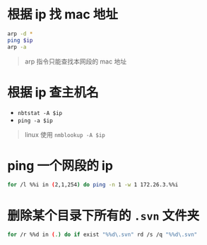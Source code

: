 # 根据 ip 找 mac 地址

```bash
arp -d *
ping $ip
arp -a
```

> arp 指令只能查找本网段的 mac 地址

# 根据 ip 查主机名

- `nbtstat -A $ip`
- `ping -a $ip`

> linux 使用 `nmblookup -A $ip`

# ping 一个网段的 ip

```bash
for /l %%i in (2,1,254) do ping -n 1 -w 1 172.26.3.%%i
```

# 删除某个目录下所有的 `.svn` 文件夹

```bash
for /r %%d in (.) do if exist "%%d\.svn" rd /s /q "%%d\.svn"
```